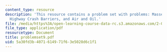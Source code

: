 ```yaml
---
content_type: resource
description: 'This resource contains a problem set with problems: Masses and Pulleys,
  Highway Crash Barriers, and Air and Oil.'
file: /media/https%3A/open-learning-course-data-rc.s3.amazonaws.com/2-003j-dynamics-and-control-i-spring-2007/5a30fd3b4071614971f63e5028d6c1f1_problemset9.pdf
file_type: application/pdf
resourcetype: Document
title: problemset9.pdf
uid: 5a30fd3b-4071-6149-71f6-3e5028d6c1f1
---
```

